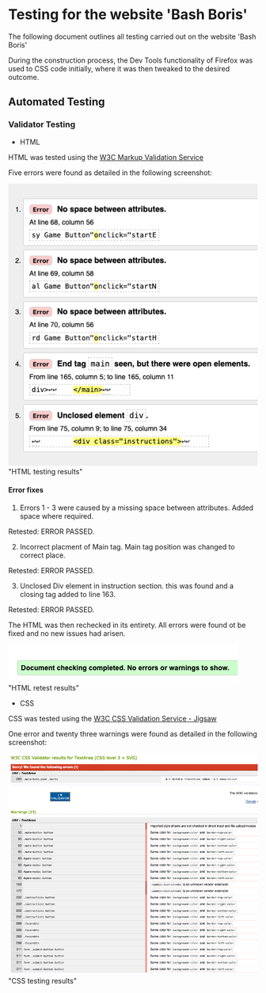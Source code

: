 # Testing for the website 'Bash Boris'

The following document outlines all testing carried out on the website 'Bash Boris'

During the construction process, the Dev Tools functionality of Firefox was used to CSS code initially, where it was then tweaked to the desired outcome.

## Automated Testing

### Validator Testing

* HTML

HTML was tested using the [W3C Markup Validation Service](https://validator.w3.org/)

Five errors were found as detailed in the following screenshot:

![HTML testing results](./testing-images/boris-html-testing.png) "HTML testing results"

#### Error fixes

1. Errors 1 - 3 were caused by a missing space between attributes. Added space where required.

Retested: ERROR PASSED.

2. Incorrect placment of Main tag. Main tag position was changed to correct place.

Retested: ERROR PASSED.

3. Unclosed Div element in instruction section. this was found and a closing tag added to line 163.

Retested: ERROR PASSED.

The HTML was then rechecked in its entirety. All errors were found ot be fixed and no new issues had arisen.

![HTML retesting results](./testing-images/boris-html-retest.png) "HTML retest results"

* CSS

CSS was tested using the [W3C CSS Validation Service - Jigsaw](https://jigsaw.w3.org/css-validator/)

One error and twenty three warnings were found as detailed in the following screenshot:

![CSS Testing Results](./testing-images/boris-css-testing.png) "CSS testing results"